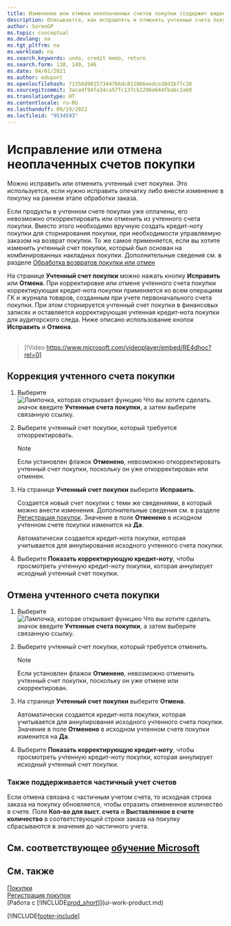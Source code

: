 ```yaml
---
title: Изменение или отмена неоплаченных счетов покупки (содержит видео)
description: Описывается, как исправлять и отменять учтенные счета покупки и автоматически создавать кредит-ноты покупки.
author: SorenGP
ms.topic: conceptual
ms.devlang: na
ms.tgt_pltfrm: na
ms.workload: na
ms.search.keywords: undo, credit memo, return
ms.search.form: 138, 140, 146
ms.date: 04/01/2021
ms.author: edupont
ms.openlocfilehash: 71356d981573447b6dc012066eedce38d1b77c38
ms.sourcegitcommit: 3acadf94fa34ca57fc137cb2296e644fbabc1a60
ms.translationtype: HT
ms.contentlocale: ru-RU
ms.lasthandoff: 09/19/2022
ms.locfileid: "9534593"
---
```

# <a name="correct-or-cancel-unpaid-purchase-invoices"></a>Исправление или отмена неоплаченных счетов покупки

Можно исправить или отменить учтенный счет покупки. Это используется, если нужно исправить опечатку либо внести изменение в покупку на раннем этапе обработки заказа.

Если продукты в учтенном счете покупки уже оплачены, его невозможно откорректировать или отменить из учтенного счета покупки. Вместо этого необходимо вручную создать кредит-ноту покупки для сторнирования покупки, при необходимости управляемую заказом на возврат покупки. То же самое применяется, если вы хотите изменить учтенный счет покупки, который был основан на комбинированных накладных покупки. Дополнительные сведения см. в разделе [Обработка возвратов покупки или отмен](purchasing-how-process-purchase-returns-cancellations.md)

На странице **Учтенный счет покупки** можно нажать кнопку **Исправить** или **Отмена**. При корректировке или отмене учтенного счета покупки корректирующая кредит-нота покупки применяется ко всем операциям ГК и журнала товаров, созданным при учете первоначального счета покупки. При этом сторнируется учтенный счет покупки в финансовых записях и оставляется корректирующая учтенная кредит-нота покупки для аудиторского следа. Ниже описано использование кнопок **Исправить** и **Отмена**.
<br><br>
> [!Video https://www.microsoft.com/videoplayer/embed/RE4dhoc?rel=0]

## <a name="to-correct-a-posted-purchase-invoice"></a>Коррекция учтенного счета покупки

1. Выберите ![Лампочка, которая открывает функцию Что вы хотите сделать.](media/ui-search/search_small.png "Что вы хотите сделать") значок введите **Учтенные счета покупки**, а затем выберите связанную ссылку.  
2. Выберите учтенный счет покупки, который требуется откорректировать.  

    > [!NOTE]  
    >   Если установлен флажок **Отменено**, невозможно откорректировать учтенный счет покупки, поскольку он уже откорректирован или отменен.
3. На странице **Учтенный счет покупки** выберите **Исправить**.

    Создается новый счет покупки с теми же сведениями, в который можно внести изменения. Дополнительные сведения см. в разделе [Регистрация покупок](purchasing-how-record-purchases.md). Значение в поле **Отменено** в исходном учтенном счете покупки изменится на **Да**.

    Автоматически создается кредит-нота покупки, которая учитывается для аннулирования исходного учтенного счета покупки.
4. Выберите **Показать корректирующую кредит-ноту**, чтобы просмотреть учтенную кредит-ноту покупки, которая аннулирует исходный учтенный счет покупки.

## <a name="to-cancel-a-posted-purchase-invoice"></a>Отмена учтенного счета покупки

1. Выберите ![Лампочка, которая открывает функцию Что вы хотите сделать.](media/ui-search/search_small.png "Что вы хотите сделать") значок введите **Учтенные счета покупки**, а затем выберите связанную ссылку.  
2. Выберите учтенный счет покупки, который требуется отменить.

    > [!NOTE]  
    >   Если установлен флажок **Отменено**, невозможно отменить учтенный счет покупки, поскольку он уже отмене или скорректирован.
3. На странице **Учтенный счет покупки** выберите **Отмена**.

    Автоматически создается кредит-нота покупки, которая учитывается для аннулирования исходного учтенного счета покупки. Значение в поле **Отменено** в исходном учтенном счете покупки изменится на **Да**.
4. Выберите **Показать корректирующую кредит-ноту**, чтобы просмотреть учтенную кредит-ноту покупки, которая аннулирует исходный учтенный счет покупки.

### <a name="partial-invoice-posting-also-supported"></a>Также поддерживается частичный учет счетов

Если отмена связана с частичным учетом счета, то исходная строка заказа на покупку обновляется, чтобы отразить отмененное количество в счете. Поля **Кол-во для выст. счета** и **Выставленное в счете количество** в соответствующей строке заказа на покупку сбрасываются в значения до частичного учета.

## <a name="see-related-microsoft-training"></a>См. соответствующее [обучение Microsoft](/training/modules/receive-invoice-dynamics-d365-business-central/)

## <a name="see-also"></a>См. также

[Покупки](purchasing-manage-purchasing.md)  
[Регистрация покупок](purchasing-how-record-purchases.md)  
[Работа с [!INCLUDE[prod_short](includes/prod_short.md)]](ui-work-product.md)


[!INCLUDE[footer-include](includes/footer-banner.md)]
